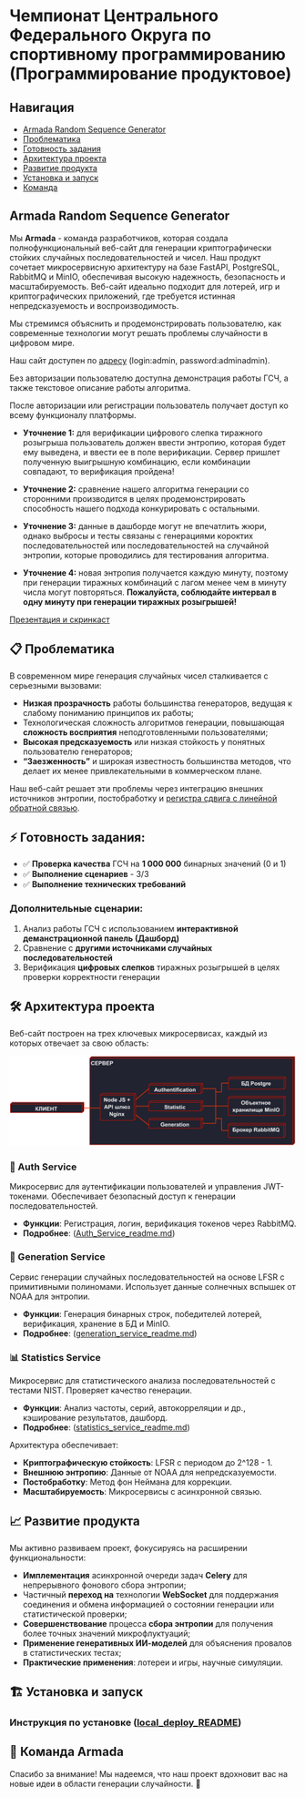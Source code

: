 # Чемпионат Центрального Федерального Округа по спортивному программированию (Программирование продуктовое) 


## Навигация
- [Armada Random Sequence Generator](#-armada-random-armada-sequence-generator)
- [Проблематика](#-проблематика)
- [Готовность задания](#-готовность-задания)
- [Архитектура проекта](#️-архитектура-проекта)
- [Развитие продукта](#-развитие-продукта)
- [Установка и запуск](#️-установка-и-запуск)
- [Команда](#-команда-armada)

  
## Armada Random Sequence Generator

Мы **Armada** - команда разработчиков, которая создала полнофункциональный веб-сайт для генерации криптографически стойких случайных последовательностей и чисел. Наш продукт сочетает микросервисную архитектуру на базе FastAPI, PostgreSQL, RabbitMQ и MinIO, обеспечивая высокую надежность, безопасность и масштабируемость. Веб-сайт идеально подходит для лотерей, игр и криптографических приложений, где требуется истинная непредсказуемость и воспроизводимость.

Мы стремимся объяснить и продемонстрировать пользователю, как современные технологии могут решать проблемы случайности в цифровом мире. 


Наш сайт доступен по [адресу](https://codedepartament.ru/) (login:admin, password:adminadmin).

Без авторизации пользователю доступна демонстрация работы ГСЧ, а также текстовое описание работы алгоритма.

После авторизации или регистрации пользователь получает доступ ко всему функционалу платформы.

- **Уточнение 1:** для верификации цифрового слепка тиражного розыгрыша пользователь должен ввести энтропию, которая будет ему выведена,
и ввести ее в поле верификации. Сервер пришлет полученную выигрышную комбинацию, если комбинации совпадают, то верификация пройдена!

- **Уточнение 2:** сравнение нашего алгоритма генерации со сторонними производится в целях продемонстрировать способность нашего подхода конкурировать с остальными.

- **Уточнение 3:** данные в дашборде могут не впечатлить жюри, однако выбросы и тесты связаны с генерациями короктих последовательностей или последовательностей на случайной энтропии,
которые проводились для тестирования алгоритма.

- **Уточнение 4:** новая энтропия получается каждую минуту, поэтому при генерации тиражных комбинаций с лагом менее чем в минуту числа могут повторяться. **Пожалуйста, соблюдайте интервал в одну минуту
при генерации тиражных розыгрышей!**


[Презентация и скринкаст](https://drive.google.com/drive/folders/1McxD10nRtYiYHCf8FNPVJXlvU7mHCiHU?usp=drive_link)

## 📋 Проблематика

В современном мире генерация случайных чисел сталкивается с серьезными вызовами:

- **Низкая прозрачность** работы большинства генераторов, ведущая к слабому пониманию принципов их работы;
- Технологическая сложность алгоритмов генерации, повышающая **сложность восприятия** неподготовленными пользователями;
- **Высокая предсказуемость** или низкая стойкость у понятных пользователю генераторов;
- **“Заезженность”** и широкая известность большинства методов, что делает их менее привлекательными в коммерческом плане.

Наш веб-сайт решает эти проблемы через интеграцию внешних источников энтропии, постобработку и [регистра сдвига с линейной обратной связью](backend/generator_service/services/lfsr).

## ⚡ Готовность задания:

- ✅ **Проверка качества** ГСЧ на  **1 000 000** бинарных значений (0 и 1)
- ✅ **Выполнение сценариев** - 3/3
- ✅ **Выполнение технических требований**

  
### Дополнительные сценарии:
1. Анализ работы ГСЧ с использованием **интерактивной деманстрационной панель (Дашборд)**
2. Сравнение с **другими источниками случайных последовательностей** 
3. Верификация **цифровых слепков** тиражных розыгрышей в целях проверки корректности генерации


## 🛠️ Архитектура проекта

Веб-сайт построен на трех ключевых микросервисах, каждый из которых отвечает за свою область:

![Архитектура](./source/architecture.png)

### 🔐 Auth Service
Микросервис для аутентификации пользователей и управления JWT-токенами. Обеспечивает безопасный доступ к генерации последовательностей.
- **Функции**: Регистрация, логин, верификация токенов через RabbitMQ.
- **Подробнее**: ([Auth_Service_readme.md](backend/authentication_service/README.md))

### 🎲 Generation Service
Сервис генерации случайных последовательностей на основе LFSR с примитивными полиномами. Использует данные солнечных вспышек от NOAA для энтропии.
- **Функции**: Генерация бинарных строк, победителей лотерей, верификация, хранение в БД и MinIO.
- **Подробнее**: ([generation_service_readme.md](backend/generator_service/README.md))

### 📊 Statistics Service
Микросервис для статистического анализа последовательностей с тестами NIST. Проверяет качество генерации.
- **Функции**: Анализ частоты, серий, автокорреляции и др., кэширование результатов, дашборд.
- **Подробнее**: ([statistics_service_readme.md](backend/README.md))

Архитектура обеспечивает:
- **Криптографическую стойкость**: LFSR с периодом до 2^128 - 1.
- **Внешнюю энтропию**: Данные от NOAA для непредсказуемости.
- **Постобработку**: Метод фон Неймана для коррекции.
- **Масштабируемость**: Микросервисы с асинхронной связью.

## 📈 Развитие продукта

Мы активно развиваем проект, фокусируясь на расширении функциональности:

- **Имплементация** асинхронной очереди задач **Celery** для непрерывного фонового сбора энтропии;
- Частичный **переход на** технологии **WebSocket** для поддержания соединения и обмена информацией о состоянии генерации или статистической проверки;
- **Совершенствование** процесса **сбора энтропии** для получения более точных значений микрофлуктуаций;
- **Применение генеративных ИИ-моделей** для объяснения провалов в статистических тестах;
- **Практические применения**: лотереи и игры, научные симуляции.

## 🏗️ Установка и запуск


### Инструкция по установке ([local_deploy_README](local_deploy/README.md))

## 👥 Команда Armada

Спасибо за внимание! Мы надеемся, что наш проект вдохновит вас на новые идеи в области генерации случайности. 🚀
